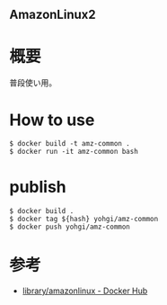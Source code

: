 AmazonLinux2
---

# 概要
普段使い用。

# How to use
```
$ docker build -t amz-common .
$ docker run -it amz-common bash
```

# publish
```
$ docker build .
$ docker tag ${hash} yohgi/amz-common
$ docker push yohgi/amz-common
```

# 参考
* [library/amazonlinux - Docker Hub](https://hub.docker.com/r/library/amazonlinux/)
